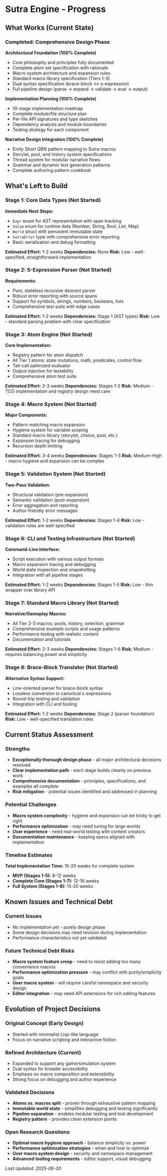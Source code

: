 # Sutra Engine - Progress

## What Works (Current State)

### Completed: Comprehensive Design Phase
**Architectural Foundation (100% Complete)**

- Core philosophy and principles fully documented
- Complete atom set specification with rationale
- Macro system architecture and expansion rules
- Standard macro library specification (Tiers 1-3)
- Dual syntax specification (brace-block ↔ s-expression)
- Full pipeline design (parse → expand → validate → eval → output)

**Implementation Planning (100% Complete)**

- 10-stage implementation roadmap
- Complete module/file structure plan
- Per-file API signatures and type sketches
- Dependency analysis and module boundaries
- Testing strategy for each component

**Narrative Design Integration (100% Complete)**

- Emily Short QBN pattern mapping to Sutra macros
- Storylet, pool, and history system specifications
- Thread system for modular narrative flows
- Grammar and dynamic text generation patterns
- Complete authoring pattern cookbook

## What's Left to Build

### Stage 1: Core Data Types (Not Started)
**Immediate Next Steps:**

- `Expr` enum for AST representation with span tracking
- `Value` enum for runtime data (Number, String, Bool, List, Map)
- `World` struct with persistent immutable state
- `SutraError` type with comprehensive error reporting
- Basic serialization and debug formatting

**Estimated Effort:** 1-2 weeks
**Dependencies:** None
**Risk:** Low - well-specified, straightforward implementation

### Stage 2: S-Expression Parser (Not Started)
**Requirements:**

- Pure, stateless recursive descent parser
- Robust error reporting with source spans
- Support for symbols, strings, numbers, booleans, lists
- Comprehensive test suite with edge cases

**Estimated Effort:** 1-2 weeks
**Dependencies:** Stage 1 (AST types)
**Risk:** Low - standard parsing problem with clear specification

### Stage 3: Atom Engine (Not Started)
**Core Implementation:**

- Registry pattern for atom dispatch
- All Tier 1 atoms: state mutations, math, predicates, control flow
- Tail-call optimized evaluator
- Output injection for testability
- Comprehensive atom test suite

**Estimated Effort:** 2-3 weeks
**Dependencies:** Stages 1-2
**Risk:** Medium - TCO implementation and registry design need care

### Stage 4: Macro System (Not Started)
**Major Components:**

- Pattern-matching macro expansion
- Hygiene system for variable scoping
- Standard macro library (storylet, choice, pool, etc.)
- Expansion tracing for debugging
- Recursion depth limiting

**Estimated Effort:** 3-4 weeks
**Dependencies:** Stages 1-3
**Risk:** Medium-High - macro hygiene and expansion can be complex

### Stage 5: Validation System (Not Started)
**Two-Pass Validation:**

- Structural validation (pre-expansion)
- Semantic validation (post-expansion)
- Error aggregation and reporting
- Author-friendly error messages

**Estimated Effort:** 1-2 weeks
**Dependencies:** Stages 1-4
**Risk:** Low - validation rules are well-specified

### Stage 6: CLI and Testing Infrastructure (Not Started)
**Command-Line Interface:**

- Script execution with various output formats
- Macro expansion tracing and debugging
- World state inspection and snapshotting
- Integration with all pipeline stages

**Estimated Effort:** 1-2 weeks
**Dependencies:** Stages 1-5
**Risk:** Low - thin wrapper over library API

### Stage 7: Standard Macro Library (Not Started)
**Narrative/Gameplay Macros:**

- All Tier 2-3 macros: pools, history, selection, grammar
- Comprehensive example scripts and usage patterns
- Performance testing with realistic content
- Documentation and tutorials

**Estimated Effort:** 2-3 weeks
**Dependencies:** Stages 1-6
**Risk:** Medium - requires balancing power and simplicity

### Stage 8: Brace-Block Translator (Not Started)
**Alternative Syntax Support:**

- Line-oriented parser for brace-block syntax
- Lossless conversion to canonical s-expressions
- Round-trip testing and validation
- Integration with CLI and tooling

**Estimated Effort:** 1-2 weeks
**Dependencies:** Stage 2 (parser foundation)
**Risk:** Low - well-specified translation rules

## Current Status Assessment

### Strengths
- **Exceptionally thorough design phase** - all major architectural decisions resolved
- **Clear implementation path** - each stage builds cleanly on previous work
- **Comprehensive documentation** - principles, specifications, and examples all complete
- **Risk mitigation** - potential issues identified and addressed in planning

### Potential Challenges
- **Macro system complexity** - hygiene and expansion can be tricky to get right
- **Performance optimization** - may need tuning for large worlds
- **User experience** - need real-world testing with content creators
- **Documentation maintenance** - keeping specs aligned with implementation

### Timeline Estimates
**Total Implementation Time:** 15-20 weeks for complete system

- **MVP (Stages 1-5):** 8-12 weeks
- **Complete Core (Stages 1-7):** 12-16 weeks
- **Full System (Stages 1-8):** 15-20 weeks

## Known Issues and Technical Debt

### Current Issues
- No implementation yet - purely design phase
- Some design decisions may need revision during implementation
- Performance characteristics not yet validated

### Future Technical Debt Risks
- **Macro system feature creep** - need to resist adding too many convenience macros
- **Performance optimization pressure** - may conflict with purity/simplicity goals
- **User macro system** - will require careful namespace and security design
- **Editor integration** - may need API extensions for rich editing features

## Evolution of Project Decisions

### Original Concept (Early Design)
- Started with minimalist Lisp-like language
- Focus on narrative scripting and interactive fiction

### Refined Architecture (Current)
- Expanded to support any game/simulation system
- Dual syntax for broader accessibility
- Emphasis on macro composition and extensibility
- Strong focus on debugging and author experience

### Validated Decisions
- **Atoms vs. macros split** - proven through exhaustive pattern mapping
- **Immutable world state** - simplifies debugging and testing significantly
- **Pipeline separation** - enables modular testing and tool development
- **Registry pattern** - provides clean extension points

### Open Research Questions
- **Optimal macro hygiene approach** - balance simplicity vs. power
- **Performance optimization strategies** - when and how to optimize
- **User macro system design** - security and namespace management
- **Advanced tooling requirements** - editor support, visual debugging

*Last Updated: 2025-06-30*
